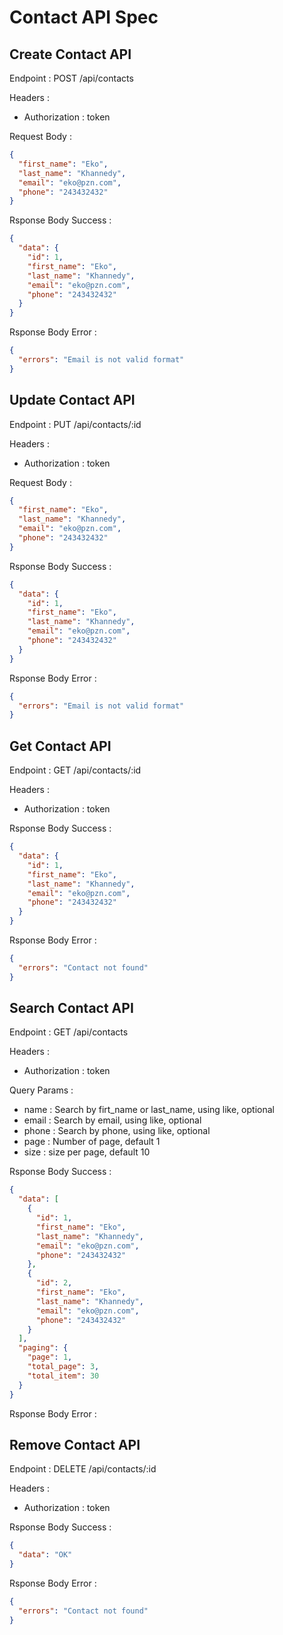 # Contact API Spec

## Create Contact API

Endpoint : POST /api/contacts

Headers :

- Authorization : token

Request Body :

```json
{
  "first_name": "Eko",
  "last_name": "Khannedy",
  "email": "eko@pzn.com",
  "phone": "243432432"
}
```

Rsponse Body Success :

```json
{
  "data": {
    "id": 1,
    "first_name": "Eko",
    "last_name": "Khannedy",
    "email": "eko@pzn.com",
    "phone": "243432432"
  }
}
```

Rsponse Body Error :

```json
{
  "errors": "Email is not valid format"
}
```

## Update Contact API

Endpoint : PUT /api/contacts/:id

Headers :

- Authorization : token

Request Body :

```json
{
  "first_name": "Eko",
  "last_name": "Khannedy",
  "email": "eko@pzn.com",
  "phone": "243432432"
}
```

Rsponse Body Success :

```json
{
  "data": {
    "id": 1,
    "first_name": "Eko",
    "last_name": "Khannedy",
    "email": "eko@pzn.com",
    "phone": "243432432"
  }
}
```

Rsponse Body Error :

```json
{
  "errors": "Email is not valid format"
}
```

## Get Contact API

Endpoint : GET /api/contacts/:id

Headers :

- Authorization : token

Rsponse Body Success :

```json
{
  "data": {
    "id": 1,
    "first_name": "Eko",
    "last_name": "Khannedy",
    "email": "eko@pzn.com",
    "phone": "243432432"
  }
}
```

Rsponse Body Error :

```json
{
  "errors": "Contact not found"
}
```

## Search Contact API

Endpoint : GET /api/contacts

Headers :

- Authorization : token

Query Params :

- name : Search by firt_name or last_name, using like, optional
- email : Search by email, using like, optional
- phone : Search by phone, using like, optional
- page : Number of page, default 1
- size : size per page, default 10

Rsponse Body Success :

```json
{
  "data": [
    {
      "id": 1,
      "first_name": "Eko",
      "last_name": "Khannedy",
      "email": "eko@pzn.com",
      "phone": "243432432"
    },
    {
      "id": 2,
      "first_name": "Eko",
      "last_name": "Khannedy",
      "email": "eko@pzn.com",
      "phone": "243432432"
    }
  ],
  "paging": {
    "page": 1,
    "total_page": 3,
    "total_item": 30
  }
}
```

Rsponse Body Error :

## Remove Contact API

Endpoint : DELETE /api/contacts/:id

Headers :

- Authorization : token

Rsponse Body Success :

```json
{
  "data": "OK"
}
```

Rsponse Body Error :

```json
{
  "errors": "Contact not found"
}
```
